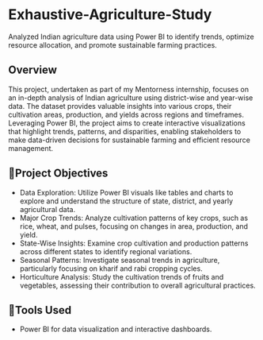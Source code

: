 # Exhaustive-Agriculture-Study
Analyzed Indian agriculture data using Power BI to identify trends, optimize resource allocation, and promote sustainable farming practices.
## Overview
This project, undertaken as part of my Mentorness internship, focuses on an in-depth analysis of Indian agriculture using district-wise and year-wise data. The dataset provides valuable insights into various crops, their cultivation areas, production, and yields across regions and timeframes. Leveraging Power BI, the project aims to create interactive visualizations that highlight trends, patterns, and disparities, enabling stakeholders to make data-driven decisions for sustainable farming and efficient resource management.

## 📌Project Objectives
* Data Exploration: Utilize Power BI visuals like tables and charts to explore and understand the structure of state, district, and yearly agricultural data.
* Major Crop Trends: Analyze cultivation patterns of key crops, such as rice, wheat, and pulses, focusing on changes in area, production, and yield.
* State-Wise Insights: Examine crop cultivation and production patterns across different states to identify regional variations.
* Seasonal Patterns: Investigate seasonal trends in agriculture, particularly focusing on kharif and rabi cropping cycles.
* Horticulture Analysis: Study the cultivation trends of fruits and vegetables, assessing their contribution to overall agricultural practices.

## 📌Tools Used
- Power BI for data visualization and interactive dashboards.
